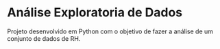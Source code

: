 # Análise Exploratoria de Dados
 Projeto desenvolvido em Python com o objetivo de fazer a análise de um conjunto de dados de RH.

